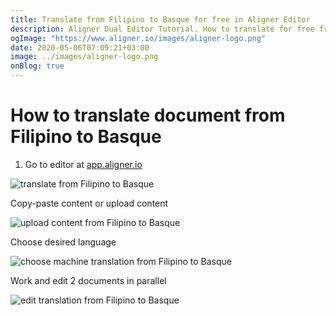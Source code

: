```yaml
---
title: Translate from Filipino to Basque for free in Aligner Editor
description: Aligner Dual Editor Tutorial. How to translate for free from Filipino to Basque. Aligner is multilingual document management platform. 
ogImage: "https://www.aligner.io/images/aligner-logo.png"
date: 2020-05-06T07:09:21+03:00
image: ../images/aligner-logo.png
onBlog: true
---
```


# How to translate document from Filipino to Basque

1. Go to editor at [app.aligner.io](https://app.aligner.io "Aligner App web page")

![translate from Filipino to Basque](../aligner-blank-editor.png "translate from Filipino to Basque")

Copy-paste content or upload content

![upload content from Filipino to Basque](../aligner-uploaded-document.png "upload content from Filipino to Basque")

Choose desired language

![choose machine translation from Filipino to Basque](../aligner-language-dropdown.png "choose machine translation from Filipino to Basque")

Work and edit 2 documents in parallel

![edit translation from Filipino to Basque](../aligner-double-sitded-editor.png "edit translation from Filipino to Basque")

